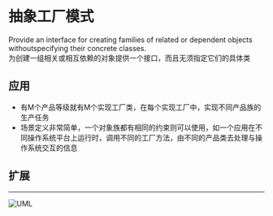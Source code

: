 # 抽象工厂模式
Provide an interface for creating families of related or dependent objects withoutspecifying their concrete classes.</br>
为创建一组相关或相互依赖的对象提供一个接口，而且无须指定它们的具体类</br>
## 应用
* 有M个产品等级就有M个实现工厂类，在每个实现工厂中，实现不同产品族的生产任务
* 场景定义非常简单，一个对象族都有相同的约束则可以使用，如一个应用在不同操作系统平台上运行时，调用不同的工厂方法，由不同的产品类去处理与操作系统交互的信息
## 扩展
***
![UML]()